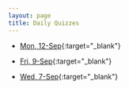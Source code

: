 ```yaml
---
layout: page
title: Daily Quizzes
---
```


<!--

* [Fri, 30-Sep](){:target="_blank"}
* [Wed, 28-Sep](){:target="_blank"}
* [Mon, 26-Sep](){:target="_blank"}
* [Fri, 23-Sep](){:target="_blank"}
* [Wed, 21-Sep](){:target="_blank"}
* [Mon, 19-Sep](){:target="_blank"}
* [Fri, 16-Sep](){:target="_blank"}
* [Wed, 14-Sep](){:target="_blank"}

-->

* [Mon, 12-Sep](https://goo.gl/forms/ddTFoxWzMYXIxahq2){:target="_blank"}

* [Fri, 9-Sep](https://goo.gl/forms/OjDVPoG5Fyx0kLlq2){:target="_blank"}
* [Wed, 7-Sep](https://goo.gl/forms/txWvbULnMlllIQLA2){:target="_blank"}


